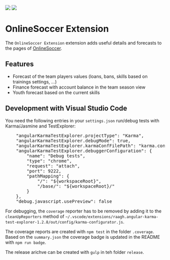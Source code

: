 ![](https://img.shields.io/badge/Coverage-83%25-83A603.svg?style=flat&logoColor=black&color=green&prefix=$coverage$)
![](https://img.shields.io/badge/style-eslint-green)

# OnlineSoccer Extension

The `OnlineSoccer Extension` extension adds useful details and forecasts to the pages of [OnlineSoccer](https://os.ongapo.com).

## Features

- Forecast of the team players values (loans, bans, skills based on trainings settings, ...)
- Finance forecast with account balance in the team season view
- Youth forecast based on the current skills 


## Development with Visual Studio Code

You need the following entries in your `settings.json` run/debug tests with Karma/Jasmine and TestExplorer:

<pre>
    "angularKarmaTestExplorer.projectType": "Karma",
    "angularKarmaTestExplorer.debugMode": true,
    "angularKarmaTestExplorer.karmaConfFilePath": "karma.conf.js",
    "angularKarmaTestExplorer.debuggerConfiguration": {
        "name": "Debug tests",
        "type": "chrome",
        "request": "attach",
        "port": 9222,
        "pathMapping": {
            "/": "${workspaceRoot}",
            "/base/": "${workspaceRoot}/"
        }
    },
    "debug.javascript.usePreview": false
</pre>

For debugging, the `coverage` reporter has to be removed by adding it to the `cleanUpReporters` method of
`~/.vscode/extensions/raagh.angular-karma-test-explorer-1.2.8/out/config/karma-configurator.js`.

The coverage reports are created with `npm test` in the folder `.coverage`. Based on the `summary.json` the coverage badge is updated in the README with `npm run badge`.

The release arichve can be created with `gulp` in teh folder `release`.
